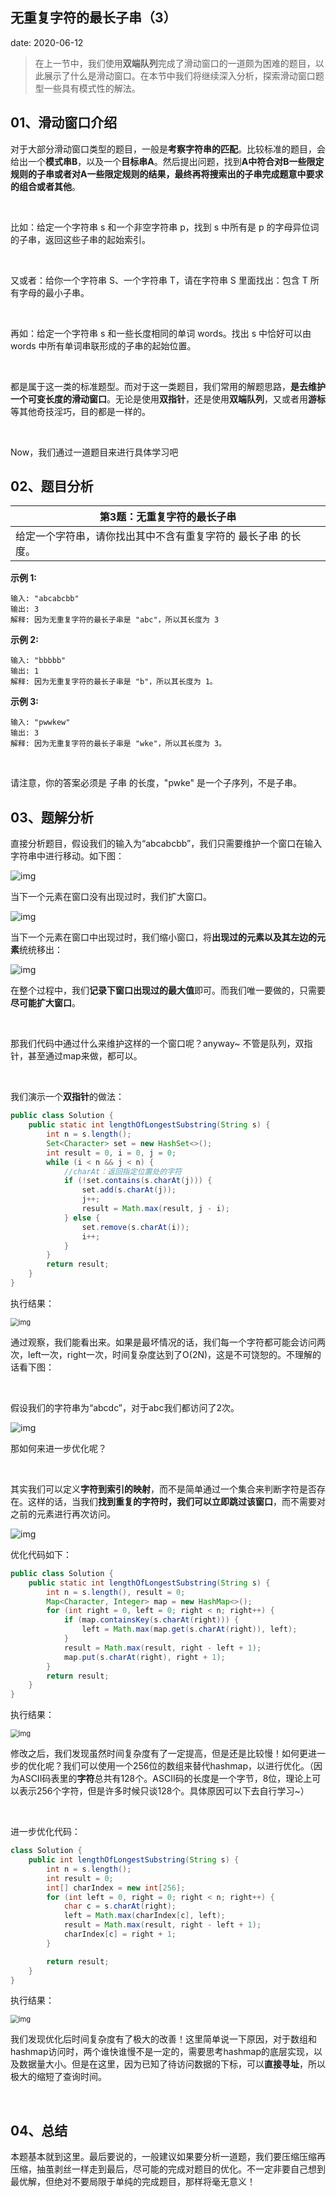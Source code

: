 
## 无重复字符的最长子串（3）
date: 2020-06-12
 



> 在上一节中，我们使用**双端队列**完成了滑动窗口的一道颇为困难的题目，以此展示了什么是滑动窗口。在本节中我们将继续深入分析，探索滑动窗口题型一些具有模式性的解法。

## 01、滑动窗口介绍

对于大部分滑动窗口类型的题目，一般是**考察字符串的匹配**。比较标准的题目，会给出一个**模式串B**，以及一个**目标串A**。然后提出问题，找到**A中符合对B一些限定规则的子串或者对A一些限定规则的结果，**最终**再将搜索出的子串完成题意中要求的组合或者其他**。

<br/>

比如：给定一个字符串 s 和一个非空字符串 p，找到 s 中所有是 p 的字母异位词的子串，返回这些子串的起始索引。

<br/>

又或者：给你一个字符串 S、一个字符串 T，请在字符串 S 里面找出：包含 T 所有字母的最小子串。

<br/>

再如：给定一个字符串 s 和一些长度相同的单词 words。找出 s 中恰好可以由 words 中所有单词串联形成的子串的起始位置。

<br/>

都是属于这一类的标准题型。而对于这一类题目，我们常用的解题思路，**是去维护一个可变长度的滑动窗口**。无论是使用**双指针**，还是使用**双端队列**，又或者用**游标**等其他奇技淫巧，目的都是一样的。   

<br/>

Now，我们通过一道题目来进行具体学习吧

## 02、题目分析

| 第3题：无重复字符的最长子串                                  |
| ------------------------------------------------------------ |
| 给定一个字符串，请你找出其中不含有重复字符的 最长子串 的长度。 |

**示例 1:**

```
输入: "abcabcbb"
输出: 3 
解释: 因为无重复字符的最长子串是 "abc"，所以其长度为 3
```

**示例 2:**

```
输入: "bbbbb"
输出: 1
解释: 因为无重复字符的最长子串是 "b"，所以其长度为 1。
```

**示例 3:**

```
输入: "pwwkew"
输出: 3
解释: 因为无重复字符的最长子串是 "wke"，所以其长度为 3。
```

<br/>

请注意，你的答案必须是 子串 的长度，"pwke" 是一个子序列，不是子串。

## 03、题解分析

直接分析题目，假设我们的输入为“abcabcbb”，我们只需要维护一个窗口在输入字符串中进行移动。如下图：

<img src="502/1.jpg" alt="img"  />

当下一个元素在窗口没有出现过时，我们扩大窗口。

<img src="502/2.jpg" alt="img"  />

当下一个元素在窗口中出现过时，我们缩小窗口，将**出现过的元素以及其左边的元素**统统移出：

<img src="502/3.jpg" alt="img"  />

在整个过程中，我们**记录下窗口出现过的最大值**即可。而我们唯一要做的，只需要**尽可能扩大窗口**。

<br/>

那我们代码中通过什么来维护这样的一个窗口呢？anyway~ 不管是队列，双指针，甚至通过map来做，都可以。

<br/>

我们演示一个**双指针**的做法：

```java
public class Solution {
    public static int lengthOfLongestSubstring(String s) {
        int n = s.length();
        Set<Character> set = new HashSet<>();
        int result = 0, i = 0, j = 0;
        while (i < n && j < n) {
            //charAt：返回指定位置处的字符
            if (!set.contains(s.charAt(j))) {
                set.add(s.charAt(j));
                j++;
                result = Math.max(result, j - i);
            } else {
                set.remove(s.charAt(i));
                i++;
            }
        }
        return result;
    }
}
```

执行结果：

<img src="502/4.jpg" alt="img" style="zoom:80%;" />

通过观察，我们能看出来。如果是最坏情况的话，我们每一个字符都可能会访问两次，left一次，right一次，时间复杂度达到了O(2N)，这是不可饶恕的。不理解的话看下图：

<br/>

假设我们的字符串为“abcdc”，对于abc我们都访问了2次。

<img src="502/5.jpg" alt="img"  />

那如何来进一步优化呢？

<br/>

其实我们可以定义**字符到索引的映射**，而不是简单通过一个集合来判断字符是否存在。这样的话，当我们**找到重复的字符时，我们可以立即跳过该窗口**，而不需要对之前的元素进行再次访问。

<img src="502/6.jpg" alt="img"  />

优化代码如下：

```java
public class Solution {
    public static int lengthOfLongestSubstring(String s) {
        int n = s.length(), result = 0;
        Map<Character, Integer> map = new HashMap<>(); 
        for (int right = 0, left = 0; right < n; right++) {
            if (map.containsKey(s.charAt(right))) {
                left = Math.max(map.get(s.charAt(right)), left);
            }
            result = Math.max(result, right - left + 1);
            map.put(s.charAt(right), right + 1);
        }
        return result;
    }
}
```

执行结果：

<img src="502/7.jpg" alt="img" style="zoom:80%;" />

修改之后，我们发现虽然时间复杂度有了一定提高，但是还是比较慢！如何更进一步的优化呢？我们可以使用一个256位的数组来替代hashmap，以进行优化。（因为ASCII码表里的**字符**总共有128个。ASCII码的长度是一个字节，8位，理论上可以表示256个字符，但是许多时候只谈128个。具体原因可以下去自行学习~）

<br/>

进一步优化代码：

```java
class Solution {
    public int lengthOfLongestSubstring(String s) {
        int n = s.length();
        int result = 0;
        int[] charIndex = new int[256];
        for (int left = 0, right = 0; right < n; right++) {
            char c = s.charAt(right);
            left = Math.max(charIndex[c], left);
            result = Math.max(result, right - left + 1);
            charIndex[c] = right + 1;
        }

        return result;
    }
}
```

执行结果：

<img src="502/8.jpg" alt="img" style="zoom:80%;" />

我们发现优化后时间复杂度有了极大的改善！这里简单说一下原因，对于数组和hashmap访问时，两个谁快谁慢不是一定的，需要思考hashmap的底层实现，以及数据量大小。但是在这里，因为已知了待访问数据的下标，可以**直接寻址**，所以极大的缩短了查询时间。

<br/>

## 04、总结

本题基本就到这里。最后要说的，一般建议如果要分析一道题，我们要压缩压缩再压缩，抽茧剥丝一样走到最后，尽可能的完成对题目的优化。不一定非要自己想到最优解，但绝对不要局限于单纯的完成题目，那样将毫无意义！